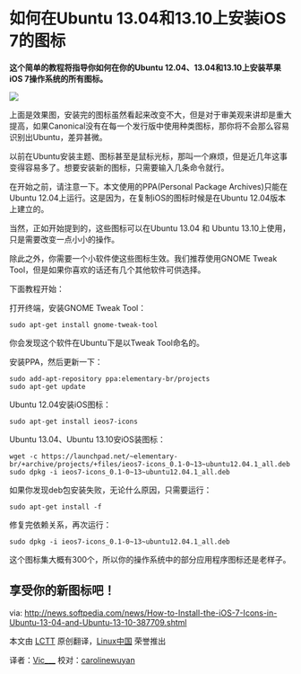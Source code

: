 如何在Ubuntu 13.04和13.10上安装iOS 7的图标
================================================================================

**这个简单的教程将指导你如何在你的Ubuntu 12.04、13.04和13.10上安装苹果iOS 7操作系统的所有图标。**

![](http://i1-news.softpedia-static.com/images/news2/How-to-Install-the-iOS-7-Icons-in-Ubuntu-13-04-and-Ubuntu-13-10-387709-2.jpg)

上面是效果图，安装完的图标虽然看起来改变不大，但是对于审美观来讲却是重大提高，如果Canonical没有在每一个发行版中使用种类图标，那你将不会那么容易识别出Ubuntu，差异甚微。

以前在Ubuntu安装主题、图标甚至是鼠标光标，那叫一个麻烦，但是近几年这事变得容易多了。想要安装新的图标，只需要输入几条命令就行。

在开始之前，请注意一下。本文使用的PPA(Personal Package Archives)只能在Ubuntu 12.04上运行。这是因为，在复制iOS的图标时候是在Ubuntu 12.04版本上建立的。

当然，正如开始提到的，这些图标可以在Ubuntu 13.04 和 Ubuntu 13.10上使用，只是需要改变一点小小的操作。

除此之外，你需要一个小软件使这些图标生效。我们推荐使用GNOME Tweak Tool，但是如果你喜欢的话还有几个其他软件可供选择。

下面教程开始：

打开终端，安装GNOME Tweak Tool：

    sudo apt-get install gnome-tweak-tool

你会发现这个软件在Ubuntu下是以Tweak Tool命名的。

安装PPA，然后更新一下：

    sudo add-apt-repository ppa:elementary-br/projects
    sudo apt-get update

Ubuntu 12.04安装iOS图标：

    sudo apt-get install ieos7-icons

Ubuntu 13.04、Ubuntu 13.10安iOS装图标：

    wget -c https://launchpad.net/~elementary-br/+archive/projects/+files/ieos7-icons_0.1-0~13~ubuntu12.04.1_all.deb
    sudo dpkg -i ieos7-icons_0.1-0~13~ubuntu12.04.1_all.deb

如果你发现deb包安装失败，无论什么原因，只需要运行：

    sudo apt-get install -f

修复完依赖关系，再次运行：

    sudo dpkg -i ieos7-icons_0.1-0~13~ubuntu12.04.1_all.deb


这个图标集大概有300个，所以你的操作系统中的部分应用程序图标还是老样子。

享受你的新图标吧！
--------------------------------------------------------------------------------

via: http://news.softpedia.com/news/How-to-Install-the-iOS-7-Icons-in-Ubuntu-13-04-and-Ubuntu-13-10-387709.shtml

本文由 [LCTT](https://github.com/LCTT/TranslateProject) 原创翻译，[Linux中国](http://linux.cn/) 荣誉推出

译者：[Vic___](https://github.com/vic020) 校对：[carolinewuyan](https://github.com/carolinewuyan)
